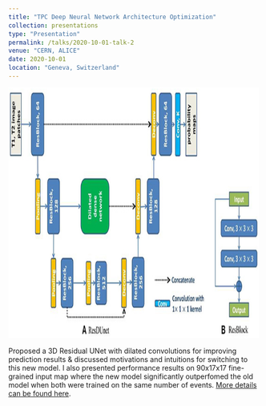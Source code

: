 ```yaml
---
title: "TPC Deep Neural Network Architecture Optimization"
collection: presentations
type: "Presentation"
permalink: /talks/2020-10-01-talk-2
venue: "CERN, ALICE"
date: 2020-10-01
location: "Geneva, Switzerland"
---
```


<img src="../images/ResDUNet.jpg" alt="Architecture of 3D ResDUNet" width="500" height="500"/>


Proposed a 3D Residual UNet with dilated convolutions for improving prediction results & discussed motivations and intuitions for switching to this new model. 
I also presented performance results on 90x17x17 fine-grained input map where the new model significantly outperfomed the old model when both were trained on 
the same number of events. [More details can be found here](https://docs.google.com/presentation/d/1a5nQyjSJ8ke2d6HUSqvCF_ugKXO_saHeYCbtq8uemE4/edit?usp=sharing). 